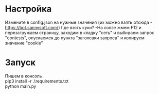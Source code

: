 # Настройка
Измените в config.json на нужные значения (их можно взять отсюда - https://bot.sannysoft.com/) 
Где взять куки? -На лолзе жмем F12 и перезагружаем страницу, заходим в кладку "сеть" и выбираем запрос "contests", опускаемся до пункта "заголовки запроса" и копируем значение "cookie"  
# Запуск  
Пишем в консоль  
pip3 install -r .\requirements.txt  
python main.py  
